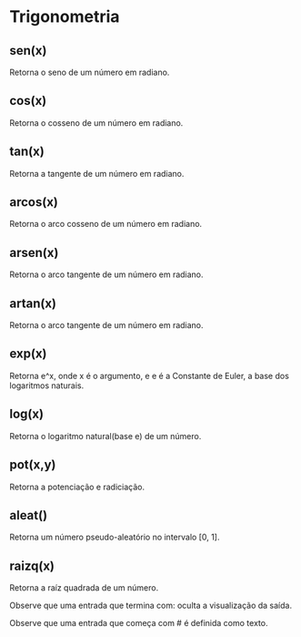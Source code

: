 # Trigonometria

## sen(x) 
Retorna o seno de um número em radiano.

## cos(x)
Retorna o cosseno de um número em radiano.

## tan(x) 
Retorna a tangente de um número em radiano.

## arcos(x)
Retorna o arco cosseno de um número em radiano.

## arsen(x)
Retorna o arco tangente de um número em radiano.

## artan(x)
Retorna o arco tangente de um número em radiano.

## exp(x)
Retorna e^x, onde x é o argumento, e e é a Constante de Euler, a base dos logaritmos naturais.

## log(x)
Retorna o logaritmo natural(base e) de um número.

## pot(x,y)
Retorna a potenciação e radiciação.

## aleat()
Retorna um número pseudo-aleatório no intervalo [0, 1].

## raizq(x) 
Retorna a raíz quadrada de um número.

Observe que uma entrada que termina com: oculta a visualização da saída.

Observe que uma entrada que começa com # é definida como texto. 